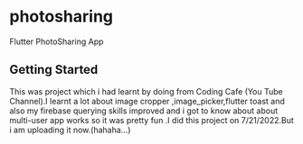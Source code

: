 # photosharing

Flutter PhotoSharing App

## Getting Started

This was project which i had learnt by doing from Coding Cafe (You Tube Channel).I learnt
a lot about image cropper ,image_picker,flutter toast and also my firebase querying skills 
improved and i got to know about about multi-user app works so it was pretty fun .I did 
this project on 7/21/2022.But i am uploading it now.(hahaha...)